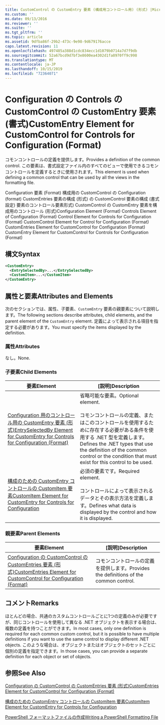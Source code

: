 ```yaml
---
title: CustomControl の CustomEntry 要素 (構成用コントロール用) (形式) |Microsoft Docs
ms.custom: ''
ms.date: 09/13/2016
ms.reviewer: ''
ms.suite: ''
ms.tgt_pltfrm: ''
ms.topic: article
ms.assetid: 9dfba86f-29b2-473c-9e98-9d679176acce
caps.latest.revision: 11
ms.openlocfilehash: 497485a388d1cdc834ecc1d1079b0714a7d7f9db
ms.sourcegitcommit: 52a67bcd9d7bf3e8600ea4302d1fa8970ff9c998
ms.translationtype: MT
ms.contentlocale: ja-JP
ms.lasthandoff: 10/15/2019
ms.locfileid: "72364071"
---
```

# <a name="customentry-element-for-customcontrol-for-controls-for-configuration-format"></a><span data-ttu-id="c80ec-102">Configuration の Controls の CustomControl の CustomEntry 要素 (書式)</span><span class="sxs-lookup"><span data-stu-id="c80ec-102">CustomEntry Element for CustomControl for Controls for Configuration (Format)</span></span>

<span data-ttu-id="c80ec-103">コモンコントロールの定義を提供します。</span><span class="sxs-lookup"><span data-stu-id="c80ec-103">Provides a definition of the common control.</span></span> <span data-ttu-id="c80ec-104">この要素は、書式設定ファイル内のすべてのビューで使用できるコモンコントロールを定義するときに使用されます。</span><span class="sxs-lookup"><span data-stu-id="c80ec-104">This element is used when defining a common control that can be used by all the views in the formatting file.</span></span>

<span data-ttu-id="c80ec-105">Configuration 要素 (Format) 構成用の CustomControl の Configuration (format) CustomEntries 要素の構成 (形式) の CustomControl 要素の構成 (書式設定) 要素のコントロール要素形式) CustomControl の CustomEntry 要素を構成用のコントロール (形式)</span><span class="sxs-lookup"><span data-stu-id="c80ec-105">Configuration Element (Format) Controls Element of Configuration (Format) Control Element for Controls for Configuration (Format) CustomControl Element for Control for Configuration (Format) CustomEntries Element for CustomControl for Configuration (Format) CustomEntry Element for CustomControl for Controls for Configuration (Format)</span></span>

## <a name="syntax"></a><span data-ttu-id="c80ec-106">構文</span><span class="sxs-lookup"><span data-stu-id="c80ec-106">Syntax</span></span>

```xml
<CustomEntry>
  <EntrySelectedBy>...</EntrySelectedBy>
  <CustomItem>...</CustomItem>
</CustomEntry>

```

## <a name="attributes-and-elements"></a><span data-ttu-id="c80ec-107">属性と要素</span><span class="sxs-lookup"><span data-stu-id="c80ec-107">Attributes and Elements</span></span>

<span data-ttu-id="c80ec-108">次のセクションでは、属性、子要素、`CustomEntry` 要素の親要素について説明します。</span><span class="sxs-lookup"><span data-stu-id="c80ec-108">The following sections describe attributes, child elements, and the parent element of the `CustomEntry` element.</span></span> <span data-ttu-id="c80ec-109">定義によって表示される項目を指定する必要があります。</span><span class="sxs-lookup"><span data-stu-id="c80ec-109">You must specify the items displayed by the definition.</span></span>

### <a name="attributes"></a><span data-ttu-id="c80ec-110">属性</span><span class="sxs-lookup"><span data-stu-id="c80ec-110">Attributes</span></span>

<span data-ttu-id="c80ec-111">なし。</span><span class="sxs-lookup"><span data-stu-id="c80ec-111">None.</span></span>

### <a name="child-elements"></a><span data-ttu-id="c80ec-112">子要素</span><span class="sxs-lookup"><span data-stu-id="c80ec-112">Child Elements</span></span>

|<span data-ttu-id="c80ec-113">要素</span><span class="sxs-lookup"><span data-stu-id="c80ec-113">Element</span></span>|<span data-ttu-id="c80ec-114">[説明]</span><span class="sxs-lookup"><span data-stu-id="c80ec-114">Description</span></span>|
|-------------|-----------------|
|[<span data-ttu-id="c80ec-115">Configuration 用のコントロール用の CustomEntry 要素 (形式)</span><span class="sxs-lookup"><span data-stu-id="c80ec-115">EntrySelectedBy Element for CustomEntry for Controls for Configuration (Format)</span></span>](./entryselectedby-element-for-customentry-for-controls-for-configuration-format.md)|<span data-ttu-id="c80ec-116">省略可能な要素。</span><span class="sxs-lookup"><span data-stu-id="c80ec-116">Optional element.</span></span><br /><br /> <span data-ttu-id="c80ec-117">コモンコントロールの定義、またはこのコントロールを使用するために存在する必要がある条件を使用する .NET 型を定義します。</span><span class="sxs-lookup"><span data-stu-id="c80ec-117">Defines the .NET types that use the definition of the common control or the condition that must exist for this control to be used.</span></span>|
|[<span data-ttu-id="c80ec-118">構成のための CustomEntry コントロールの CustomItem 要素</span><span class="sxs-lookup"><span data-stu-id="c80ec-118">CustomItem Element for CustomEntry for Controls for Configuration</span></span>](./customitem-element-for-customentry-for-controls-for-configuration-format.md)|<span data-ttu-id="c80ec-119">必須の要素です。</span><span class="sxs-lookup"><span data-stu-id="c80ec-119">Required element.</span></span><br /><br /> <span data-ttu-id="c80ec-120">コントロールによって表示されるデータとその表示方法を定義します。</span><span class="sxs-lookup"><span data-stu-id="c80ec-120">Defines what data is displayed by the control and how it is displayed.</span></span>|

### <a name="parent-elements"></a><span data-ttu-id="c80ec-121">親要素</span><span class="sxs-lookup"><span data-stu-id="c80ec-121">Parent Elements</span></span>

|<span data-ttu-id="c80ec-122">要素</span><span class="sxs-lookup"><span data-stu-id="c80ec-122">Element</span></span>|<span data-ttu-id="c80ec-123">[説明]</span><span class="sxs-lookup"><span data-stu-id="c80ec-123">Description</span></span>|
|-------------|-----------------|
|[<span data-ttu-id="c80ec-124">Configuration の CustomControl の CustomEntries 要素 (形式)</span><span class="sxs-lookup"><span data-stu-id="c80ec-124">CustomEntries Element for CustomControl for Configuration (Format)</span></span>](./customentries-element-for-customcontrol-for-controls-for-configuration-format.md)|<span data-ttu-id="c80ec-125">コモンコントロールの定義を提供します。</span><span class="sxs-lookup"><span data-stu-id="c80ec-125">Provides the definitions of the common control.</span></span>|

## <a name="remarks"></a><span data-ttu-id="c80ec-126">コメント</span><span class="sxs-lookup"><span data-stu-id="c80ec-126">Remarks</span></span>

<span data-ttu-id="c80ec-127">ほとんどの場合、共通のカスタムコントロールごとに1つの定義のみが必要ですが、同じコントロールを使用して異なる .NET オブジェクトを表示する場合は、複数の定義を持つことができます。</span><span class="sxs-lookup"><span data-stu-id="c80ec-127">In most cases, only one definition is required for each common custom control, but it is possible to have multiple definitions if you want to use the same control to display different .NET objects.</span></span> <span data-ttu-id="c80ec-128">このような場合は、オブジェクトまたはオブジェクトのセットごとに個別の定義を指定できます。</span><span class="sxs-lookup"><span data-stu-id="c80ec-128">In those cases, you can provide a separate definition for each object or set of objects.</span></span>

## <a name="see-also"></a><span data-ttu-id="c80ec-129">参照</span><span class="sxs-lookup"><span data-stu-id="c80ec-129">See Also</span></span>

[<span data-ttu-id="c80ec-130">Configuration の CustomControl の CustomEntries 要素 (形式)</span><span class="sxs-lookup"><span data-stu-id="c80ec-130">CustomEntries Element for CustomControl for Configuration (Format)</span></span>](./customentries-element-for-customcontrol-for-controls-for-configuration-format.md)

[<span data-ttu-id="c80ec-131">構成のための CustomEntry コントロールの CustomItem 要素</span><span class="sxs-lookup"><span data-stu-id="c80ec-131">CustomItem Element for CustomEntry for Controls for Configuration</span></span>](./customitem-element-for-customentry-for-controls-for-configuration-format.md)

[<span data-ttu-id="c80ec-132">PowerShell フォーマットファイルの作成</span><span class="sxs-lookup"><span data-stu-id="c80ec-132">Writing a PowerShell Formatting File</span></span>](./writing-a-powershell-formatting-file.md)
